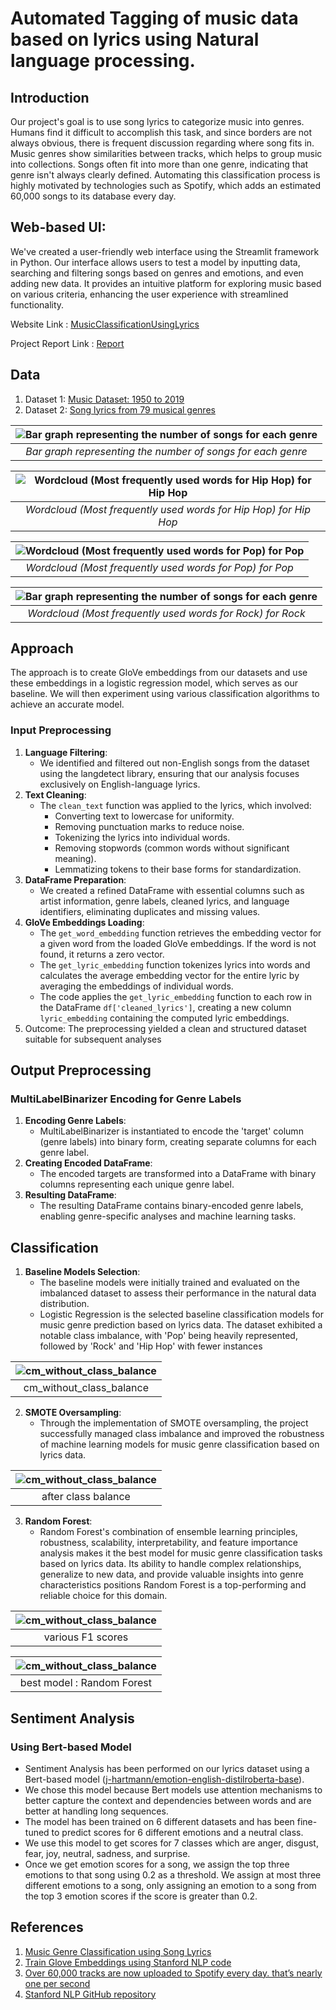 # Automated Tagging of music data based on lyrics using Natural language processing.

## Introduction

Our project's goal is to use song lyrics to categorize music into genres. Humans find it difficult to accomplish this task, and since borders are not always obvious, there is frequent discussion regarding where song fits in. Music genres show similarities between tracks, which helps to group music into collections. Songs often fit into more than one genre, indicating that genre isn't always clearly defined. Automating this classification process is highly motivated by technologies such as Spotify, which adds an estimated 60,000 songs to its database every day.

## Web-based UI:
We've created a user-friendly web interface using the Streamlit framework in Python. Our interface allows users to test a model by inputting data, searching and filtering songs based on genres and emotions, and even adding new data. It provides an intuitive platform for exploring music based on various criteria, enhancing the user experience with streamlined functionality.

Website Link : [MusicClassificationUsingLyrics](https://music-classfication-lyrics.streamlit.app/)

Project Report Link : [Report](https://github.com/rayuduroshan/MusicClassficationNLP/blob/main/project-report.pdf)


## Data

1. Dataset 1: [Music Dataset: 1950 to 2019](https://www.kaggle.com/datasets/saurabhshahane/music-dataset-1950-to-2019?rvi=1)
2. Dataset 2: [Song lyrics from 79 musical genres](https://www.kaggle.com/datasets/neisse/scrapped-lyrics-from-6-genres?rvi=1)

| ![Bar graph representing the number of songs for each genre](https://github.com/rayuduroshan/MusicClassficationNLP/blob/main/webApp/pages/barplotOfGenreCounts.png) | 
|:--:| 
| *Bar graph representing the number of songs for each genre* |

  | ![Wordcloud (Most frequently used words for Hip Hop) for Hip Hop](https://github.com/rayuduroshan/MusicClassficationNLP/blob/main/webApp/pages/wordcloud_%5B'Hip%20Hop'%5D.png) | 
|:--:| 
| *Wordcloud (Most frequently used words for Hip Hop) for Hip Hop* |

|  ![Wordcloud (Most frequently used words for Pop) for Pop](https://github.com/rayuduroshan/MusicClassficationNLP/blob/main/webApp/pages/wordcloud_%5B'Pop'%5D.png) | 
|:--:| 
| *Wordcloud (Most frequently used words for Pop) for Pop* |

| ![Bar graph representing the number of songs for each genre](https://github.com/rayuduroshan/MusicClassficationNLP/blob/main/webApp/pages/wordcloud_%5B'Rock'%5D.png) | 
|:--:| 
| *Wordcloud (Most frequently used words for Rock) for Rock* |
  
 
  
   

## Approach

The approach is to create GloVe embeddings from our datasets and use these embeddings in a logistic regression model, which serves as our baseline. We will then experiment using various classification algorithms to achieve an accurate model.

### Input Preprocessing

1. **Language Filtering**:
   - We identified and filtered out non-English songs from the dataset using the langdetect library, ensuring that our analysis focuses exclusively on English-language lyrics.  
2. **Text Cleaning**:
   - The `clean_text` function was applied to the lyrics, which involved:
     - Converting text to lowercase for uniformity.
     - Removing punctuation marks to reduce noise.
     - Tokenizing the lyrics into individual words.
     - Removing stopwords (common words without significant meaning).
     - Lemmatizing tokens to their base forms for standardization.  
3. **DataFrame Preparation**:
   - We created a refined DataFrame with essential columns such as artist information, genre labels, cleaned lyrics, and language identifiers, eliminating duplicates and missing values.   
4. **GloVe Embeddings Loading**:
   - The `get_word_embedding` function retrieves the embedding vector for a given word from the loaded GloVe embeddings. If the word is not found, it returns a zero vector.
   - The `get_lyric_embedding` function tokenizes lyrics into words and calculates the average embedding vector for the entire lyric by averaging the embeddings of individual words.
   - The code applies the `get_lyric_embedding` function to each row in the DataFrame `df['cleaned_lyrics']`, creating a new column `lyric_embedding` containing the computed lyric embeddings.
 5. Outcome: The preprocessing yielded a clean and structured dataset suitable for subsequent analyses

## Output Preprocessing

### MultiLabelBinarizer Encoding for Genre Labels
1. **Encoding Genre Labels**:
   - MultiLabelBinarizer is instantiated to encode the 'target' column (genre labels) into binary form, creating separate columns for each genre label.
2. **Creating Encoded DataFrame**:
   - The encoded targets are transformed into a DataFrame with binary columns representing each unique genre label.   
3. **Resulting DataFrame**:
   - The resulting DataFrame contains binary-encoded genre labels, enabling genre-specific analyses and machine learning tasks.    

## Classification

1. **Baseline Models Selection**:
   - The baseline models were initially trained and evaluated on the imbalanced dataset to assess their performance in the natural data distribution.
   - Logistic Regression is the selected baseline classification models for music genre prediction based on lyrics data. The dataset exhibited a notable class imbalance, with 'Pop' being heavily represented, followed by 'Rock' and 'Hip Hop' with fewer instances
  
| ![cm_without_class_balance](https://github.com/rayuduroshan/MusicClassficationNLP/blob/main/webApp/pages/cm_without_class_balance.png) | 
|:--:| 
|cm_without_class_balance|

2. **SMOTE Oversampling**:
   - Through the implementation of SMOTE oversampling, the project successfully managed class imbalance and improved the robustness of machine learning models for music genre 
     classification based on lyrics data.

| ![cm_without_class_balance](https://github.com/rayuduroshan/MusicClassficationNLP/blob/main/webApp/pages/logistic_after_balance.png) | 
|:--:|
|after class balance|

3. **Random Forest**:
   - Random Forest's combination of ensemble learning principles, robustness, scalability, interpretability, and feature importance analysis makes it the best model for music genre 
     classification tasks based on lyrics data. Its ability to handle complex relationships, generalize to new data, and provide valuable insights into genre characteristics positions 
     Random Forest is a top-performing and reliable choice for this domain.
     
| ![cm_without_class_balance](https://github.com/rayuduroshan/MusicClassficationNLP/blob/main/webApp/pages/various_f1scores.png) | 
|:--:|
|various F1 scores|

| ![cm_without_class_balance](https://github.com/rayuduroshan/MusicClassficationNLP/blob/main/webApp/pages/best_model.png) | 
|:--:|
|best model : Random Forest|

## Sentiment Analysis

### Using Bert-based Model
- Sentiment Analysis has been performed on our lyrics dataset using a Bert-based model ([j-hartmann/emotion-english-distilroberta-base](https://huggingface.co/j-hartmann/emotion-english-distilroberta-base)).
- We chose this model because Bert models use attention mechanisms to better capture the context and dependencies between words and are better at handling long sequences.
- The model has been trained on 6 different datasets and has been fine-tuned to predict scores for 6 different emotions and a neutral class.
- We use this model to get scores for 7 classes which are anger, disgust, fear, joy, neutral, sadness, and surprise.
- Once we get emotion scores for a song, we assign the top three emotions to that song using 0.2 as a threshold. We assign at most three different emotions to a song, only assigning an emotion to a song from the top 3 emotion scores if the score is greater than 0.2.


## References

1. [Music Genre Classification using Song Lyrics](https://web.stanford.edu/class/archive/cs/cs224n/cs224n.1214/reports/final_reports/report003.pdf)
2. [Train Glove Embeddings using Stanford NLP code](https://stackoverflow.com/questions/48962171/how-to-train-glove-algorithm-on-my-own-corpus)
3. [Over 60,000 tracks are now uploaded to Spotify every day. that’s nearly one per second](https://www.musicbusinessworldwide.com/over-60000-tracks-are-now-uploaded-to-spotify-daily-thats-nearly-one-per-second/)
4. [Stanford NLP GitHub repository](https://github.com/stanfordnlp/GloVe/tree/master/eval)
